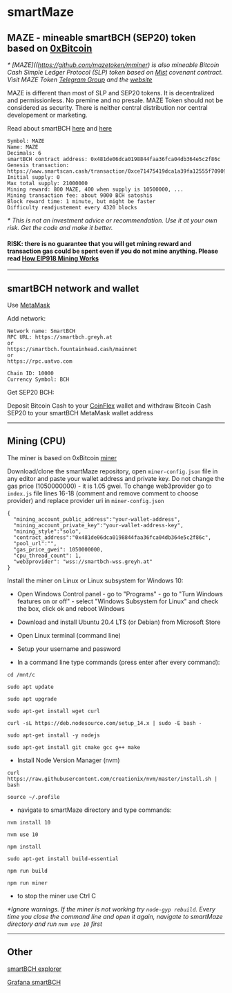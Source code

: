 # smartMaze

## MAZE - mineable smartBCH (SEP20) token based on [0xBitcoin](https://0xbitcoin.org/#/)

_* [MAZE]((https://github.com/mazetoken/mminer) is also mineable Bitcoin Cash Simple Ledger Protocol (SLP) token based on [Mist](https://github.com/mazetoken/mminer/blob/main/Mistcoin-archive/Mistcoin.md) covenant contract. Visit MAZE Token [Telegram Group](https://t.me/mazeslptoken) and the [website](https://mazetoken.github.io)_

MAZE is different than most of SLP and SEP20 tokens. It is decentralized and permissionless. No premine and no presale. MAZE Token should not be considered as security. There is neither central distribution nor central developement or marketing.

Read about smartBCH [here](https://smartbch.org) and [here](https://docs.smartbch.org/smartbch/)

```
Symbol: MAZE
Name: MAZE
Decimals: 6
smartBCH contract address: 0x481de06dca0198844faa36fca04db364e5c2f86c
Genesis transaction: https://www.smartscan.cash/transaction/0xce71475419dca1a39fa12555f70909974aa34d2eed1150c29cf3225bc412c7c1
Initial supply: 0
Max total supply: 21000000
Mining reward: 800 MAZE, 400 when supply is 10500000, ...
Mining transaction fee: about 9000 BCH satoshis
Block reward time: 1 minute, but might be faster
Difficulty readjustement every 4320 blocks
```

_* This is not an investment advice or recommendation. Use it at your own risk. Get the code and make it better._

#### RISK: there is no guarantee that you will get mining reward and transaction gas could be spent even if you do not mine anything. Please read [How EIP918 Mining Works](https://0xbitcoin.org/#/)

--------------------------------------------------------------------------------------------

## smartBCH network and wallet

Use [MetaMask](https://metamask.io/)

Add network:

```
Network name: SmartBCH
RPC URL: https://smartbch.greyh.at
or
https://smartbch.fountainhead.cash/mainnet
or
https://rpc.uatvo.com

Chain ID: 10000
Currency Symbol: BCH
```

Get SEP20 BCH:

Deposit Bitcoin Cash to your [CoinFlex](https://coinflex.com/) wallet and withdraw Bitcoin Cash SEP20 to your smartBCH MetaMask wallet address

--------------------------------------------------------------------------------------------

## Mining (CPU)

The miner is based on 0xBitcoin [miner](https://github.com/0xbitcoin/0xbitcoin-miner)

Download/clone the smartMaze repository, open `miner-config.json` file in any editor and paste your wallet address and private key. Do not change the gas price (1050000000) - it is 1.05 gwei. To change web3provider go to `index.js` file lines 16-18 (comment and remove comment to choose provider) and replace provider uri in `miner-config.json` 

```
{
  "mining_account_public_address":"your-wallet-address",
  "mining_account_private_key":"your-wallet-address-key",
  "mining_style":"solo",
  "contract_address":"0x481de06dca0198844faa36fca04db364e5c2f86c",
  "pool_url":"",
  "gas_price_gwei": 1050000000,
  "cpu_thread_count": 1,
  "web3provider": "wss://smartbch-wss.greyh.at"
}
```

Install the miner on Linux or Linux subsystem for Windows 10:

- Open Windows Control panel - go to "Programs" - go to "Turn Windows features on or off" - select "Windows Subsystem for Linux" and check the box, click ok and reboot Windows

- Download and install Ubuntu 20.4 LTS (or Debian) from Microsoft Store

- Open Linux terminal (command line)

- Setup your username and password

- In a command line type commands (press enter after every command):

`cd /mnt/c`

`sudo apt update`

`sudo apt upgrade`

`sudo apt-get install wget curl`

`curl -sL https://deb.nodesource.com/setup_14.x | sudo -E bash -`

`sudo apt-get install -y nodejs`

`sudo apt-get install git cmake gcc g++ make`

- Install Node Version Manager (nvm)

`curl https://raw.githubusercontent.com/creationix/nvm/master/install.sh | bash`

`source ~/.profile`

- navigate to smartMaze directory and type commands:

`nvm install 10`

`nvm use 10`

`npm install`

`sudo apt-get install build-essential`

`npm run build`

`npm run miner`

- to stop the miner use Ctrl C

_*Ignore warnings. If the miner is not working try `node-gyp rebuild`. Every time you close the command line and open it again, navigate to smartMaze directory and run `nvm use 10` first_

----------------------------------------------------------------------------------------

## Other

[smartBCH explorer](https://smartscan.cash)

[Grafana smartBCH](https://smartbch.fountainhead.cash/grafana/d/GUnTOBGnz/smartbch?orgId=1&refresh=5s)





